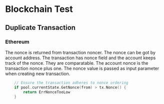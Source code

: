 # Blockchain Test

## Duplicate Transaction

### Ethereum

The nonce is returned from transaction noncer. The nonce can be got by account address. The transaction has nonce field and the account keeps track of the nonce. They are comparatable. The account nonce is the transaction nonce plus one. The nonce value is passed as input parameter when creating new transaction. 

```go
	// Ensure the transaction adheres to nonce ordering
	if pool.currentState.GetNonce(from) > tx.Nonce() {
		return ErrNonceTooLow
	}
```


